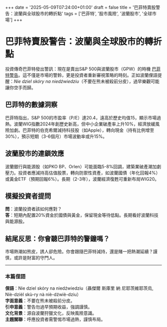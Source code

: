 +++
date = '2025-05-09T07:24:00+01:00'
draft = false
title = '巴菲特賣股警告：波蘭與全球股市的轉折點'
tags = ['巴菲特', '股市風險', '波蘭股市', '全球市場']
+++

# 巴菲特賣股警告：波蘭與全球股市的轉折點

投資傳奇巴菲特發出警訊：現在是賣出S&P 500與波蘭股市（GPW）的時機 [巴菲特警告](https://comparic.pl/warren-buffett-ostrzega-czas-sprzedawac-akcje-sp-500-i-gpw/)。這不僅是市場的警鈴，更是投資者重新審視策略的時刻。正如波蘭俚語提醒：*Nie dziel skóry na niedźwiedziu*（不要在熊未被殺前分皮），過早樂觀可能讓你空手而歸。

## 巴菲特的數據洞察

巴菲特指出，S&P 500的市盈率（P/E）達20.4，遠高於歷史均值15，顯示市場過熱。波蘭WIG指數2024年創歷史新高，但中小企業破產率上升10%，經濟放緩風險加劇。巴菲特的伯克希爾減持科技股（如Apple），轉向現金（持有比例增至30%），預示短期（3-6個月）市場波動率或升15%。

## 波蘭股市的連鎖效應

波蘭銀行與能源股（如PKO BP、Orlen）可能面臨5-8%回調，建築業破產潮加劇壓力。投資者應減持高估值股票，轉向防禦性資產，如波蘭國債（年化回報4%）或黃金ETF（預期回報6%）。長期（2-3年），波蘭經濟復甦可重新布局WIG20。

## 模擬投資者提問

**問**：波蘭投資者該如何應對？  
**答**：短期內配置20%資金於國債與黃金，保留現金等待低點。長期看好波蘭科技與能源股。

## 結尾反思：你會聽巴菲特的警鐘嗎？

市場熱潮如熊皮，誘人卻危險。你會跟隨巴菲特減持，還是賭一把熱潮延續？謹慎，或許是財富的守門人。

---

### 本篇俚語

**俚語**：Nie dziel skóry na niedźwiedziu（聶傑爾 斯庫里 納 尼耶茨維耶茨烏, Niè-dzièl skù-ry nà niè-dźwiè-dziu）  
**字面意義**：不要在熊未被殺前分皮。  
**引申意義**：警告勿過早預期收益，強調謹慎。  
**文化背景**：源自波蘭狩獵文化，反映風險意識。  
**主題關聯**：呼應投資者需警惕市場過熱，謹慎布局。